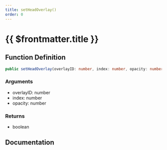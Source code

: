 ```yaml
---
title: setHeadOverlay()
order: 0
---
```


# {{ $frontmatter.title }}

## Function Definition

```ts
public setHeadOverlay(overlayID: number, index: number, opacity: number): boolean;
```

### Arguments

* overlayID: number
* index: number
* opacity: number

### Returns

* boolean

## Documentation

<!--@include: ./parts/setHeadOverlay.md-->
